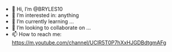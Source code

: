 - 👋 Hi, I’m @BRYLES10
- 👀 I’m interested in: anything
- 🌱 I’m currently learning ...
- 💞️ I’m looking to collaborate on ...
- 📫 How to reach me: https://m.youtube.com/channel/UClR5T0P7hXxHJGDBdtgmAFg

<!---
BRYLES10/BRYLES10 is a ✨ special ✨ repository because its `README.md` (this file) appears on your GitHub profile.
You can click the Preview link to take a look at your changes.
--->
